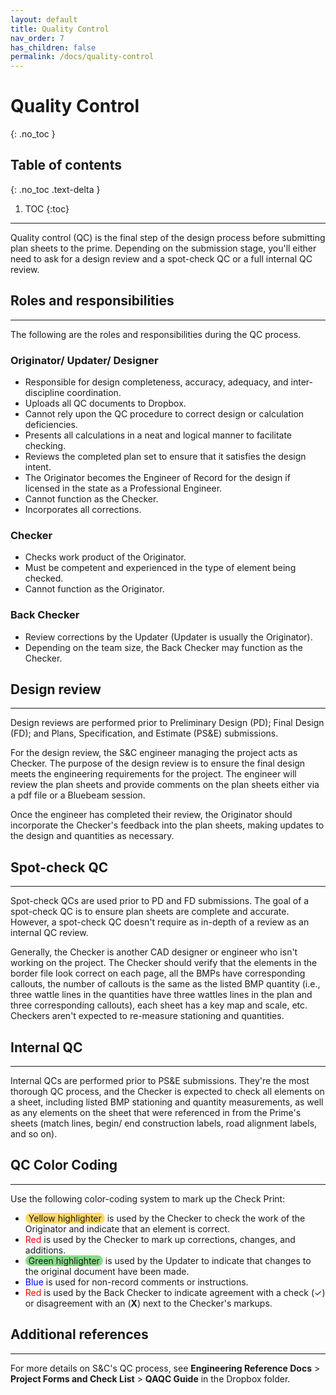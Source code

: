 ```yaml
---
layout: default
title: Quality Control
nav_order: 7
has_children: false
permalink: /docs/quality-control
---
```


# Quality Control
{: .no_toc }

## Table of contents
{: .no_toc .text-delta }

1. TOC
{:toc}

---

 Quality control (QC) is the final step of the design process before submitting plan sheets to the prime. Depending on the submission stage, you'll either need to ask for a design review and a spot-check QC or a full internal QC review.


## Roles and responsibilities 
---
The following are the roles and responsibilities during the QC process.

### Originator/ Updater/ Designer
- Responsible for design completeness, accuracy, adequacy, and inter-discipline coordination.
- Uploads all QC documents to Dropbox.
- Cannot rely upon the QC procedure to correct design or calculation deficiencies.
- Presents all calculations in a neat and logical manner to facilitate checking.
- Reviews the completed plan set to ensure that it satisfies the design intent.
- The Originator becomes the Engineer of Record for the design if licensed in the state as a Professional Engineer.
- Cannot function as the Checker.
- Incorporates all corrections.

### Checker
- Checks work product of the Originator.
- Must be competent and experienced in the type of element being checked.
- Cannot function as the Originator.

### Back Checker
- Review corrections by the Updater (Updater is usually the Originator).
- Depending on the team size, the Back Checker may function as the Checker.

## Design review
---
Design reviews are performed prior to Preliminary Design (PD); Final Design (FD); and Plans, Specification, and Estimate (PS&E) submissions. 

For the design review, the  S&C engineer managing the project acts as Checker. The purpose of the design review is to ensure the final design meets the engineering requirements for the project. The engineer will review the plan sheets and provide comments on the plan sheets either via a pdf file or a Bluebeam session. 

Once the engineer has completed their review, the Originator should incorporate the Checker's feedback into the plan sheets, making updates to the design and quantities as necessary. 

## Spot-check QC
---
Spot-check QCs are used prior to PD and FD submissions. The goal of a spot-check QC is to ensure plan sheets are complete and accurate. However, a spot-check QC doesn't require as in-depth of a review as an internal QC review.

Generally, the Checker is another CAD designer or engineer who isn't working on the project. The Checker should verify that the elements in the border file look correct on each page, all the BMPs have corresponding callouts, the number of callouts is the same as the listed BMP quantity (i.e., three wattle lines in the quantities have three wattles lines in the plan and three corresponding callouts), each sheet has a key map and scale, etc. Checkers aren't expected to re-measure stationing and quantities.


## Internal QC 
---
Internal QCs are performed prior to PS&E submissions. They're the most thorough QC process, and the Checker is expected to check all elements on a sheet, including listed BMP stationing and quantity measurements, as well as any elements on the sheet that were referenced in from the Prime's sheets (match lines, begin/ end construction labels, road alignment labels, and so on). 

## QC Color Coding
---
Use the following color-coding system to mark up the Check Print:

- <span style="background-color:#ffd966; border-radius:15px; padding: 0 5px">Yellow highlighter</span> is used by the Checker to check the work of the Originator and indicate that an element is correct.
- <span style="color:red">Red</span> is used by the Checker to mark up corrections, changes, and additions.
- <span style="background-color:#88db88; border-radius:15px; padding: 0 5px">Green highlighter</span> is used by the Updater to indicate that changes to the original document have been made.
- <span style="color:blue">Blue</span> is used for non-record comments or instructions.
- <span style="color:red">Red</span> is used by the Back Checker to indicate agreement with a check (✓) or disagreement with an (**X**) next to the Checker's markups.


## Additional references
---
For more details on S&C's QC process, see **Engineering Reference Docs** > **Project  Forms and Check List** > **QAQC Guide** in the Dropbox folder.


